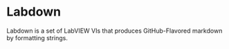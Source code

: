 # Labdown
Labdown is a set of LabVIEW VIs that produces GitHub-Flavored markdown by formatting strings.
